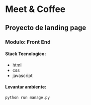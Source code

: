 # Meet & Coffee
## Proyecto de landing page
### Modulo: Front End
#### Stack Tecnologico:
- html
- css
- javascript

#### Levantar ambiente:
```python
python run manage.py
```
